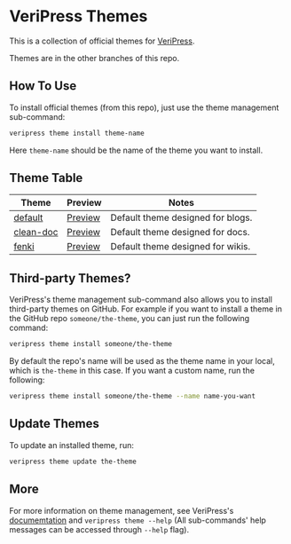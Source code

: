 # VeriPress Themes

This is a collection of official themes for [VeriPress](https://github.com/veripress/veripress).

Themes are in the other branches of this repo.

## How To Use

To install official themes (from this repo), just use the theme management sub-command:

```sh
veripress theme install theme-name
```

Here `theme-name` should be the name of the theme you want to install.

## Theme Table

| Theme | Preview | Notes |
| ----- | ------- | ----- |
| [default] | [Preview][default-preview] | Default theme designed for blogs. |
| [clean-doc] | [Preview][clean-doc-preview] | Default theme designed for docs. |
| [fenki] | [Preview][fenki-preview] | Default theme designed for wikis. |

[default]: https://github.com/veripress/themes/tree/default
[default-preview]: https://veripress.github.io/demo/
[clean-doc]: https://github.com/veripress/themes/tree/clean-doc
[clean-doc-preview]: https://veripress.github.io/docs/
[fenki]: https://github.com/veripress/themes/tree/fenki
[fenki-preview]: http://fenkipedia.cn/wiki/

## Third-party Themes?

VeriPress's theme management sub-command also allows you to install third-party themes on GitHub. For example if you want to install a theme in the GitHub repo `someone/the-theme`, you can just run the following command:

```sh
veripress theme install someone/the-theme
```

By default the repo's name will be used as the theme name in your local, which is `the-theme` in this case. If you want a custom name, run the following:

```sh
veripress theme install someone/the-theme --name name-you-want
```

## Update Themes

To update an installed theme, run:

```sh
veripress theme update the-theme
```

## More

For more information on theme management, see VeriPress's [documemtation](https://veripress.github.io/docs/) and `veripress theme --help` (All sub-commands' help messages can be accessed through `--help` flag).
